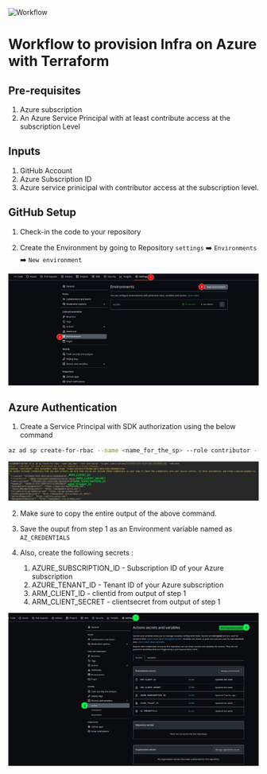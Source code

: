 ![Workflow](https://github.com/superiorops/infra_as_code/actions/workflows/pipeline.yaml/badge.svg)



# Workflow to provision Infra on Azure with Terraform


## Pre-requisites

1. Azure subscription
2. An Azure Service Principal with at least contribute access at the subscription Level


## Inputs

1. GitHub Account
2. Azure Subscription ID
3. Azure service prinicipal with contributor access at the subscription level.


## GitHub Setup

1. Check-in the code to your repository

2. Create the Environment by going to Repository `settings` :arrow_right:  `Environments` :arrow_right: `New environment`

![GitHub Environment](.imgs/github_env.png?raw=true "Add Environment")


## Azure Authentication

1. Create a Service Principal with SDK authorization using the below command

```bash
az ad sp create-for-rbac --name <name_for_the_sp> --role contributor --scopes /subscriptions/<subscription_id>  --sdk-auth
```

![Create Service Principal](.imgs/create_az_sp.png?raw=true "Create Service Principal")


2. Make sure to copy the entire output of the above command.

3. Save the ouput from step 1 as an Environment variable named as `AZ_CREDENTIALS`

4. Also, create the following secrets :
    1. AZURE_SUBSCRIPTION_ID  - Subscription ID of your Azure subscription
    2. AZURE_TENANT_ID        - Tenant ID of your Azure subscription
    3. ARM_CLIENT_ID          - clientid from  output of step 1
    4. ARM_CLIENT_SECRET      - clientsecret from  output of step 1


![github secrets](.imgs/github_repo_secrets.png?raw=true "Create GitHub Secrets")













